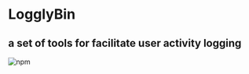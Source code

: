 # LogglyBin

## a set of tools for facilitate user activity logging
![npm](https://img.shields.io/npm/v/logglybin)